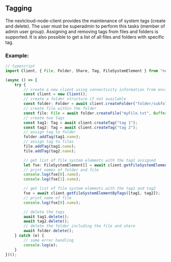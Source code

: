 ## Tagging
The nextcloud-node-client provides the maintenance of system tags (create and delete). The user must be superadmin to perform this tasks (member of admin user group).
Assigning and removing tags from files and folders is supported. 
It is also possible to get a list of all files and folders with specific tag.

### Example:
```typescript
// typescript
import Client, { File, Folder, Share, Tag, FileSystemElement } from "nextcloud-node-client";

(async () => {
    try {
        // create a new client using connectivity information from environment
        const client = new Client();
        // create a folder structure if not available
        const folder: Folder = await client.createFolder("folder/subfolder");
        // create file within the folder
        const file: File = await folder.createFile("myFile.txt", Buffer.from("My file content"));
        // create two tags
        const tag1: Tag = await client.createTag("tag 1");
        const tag2: Tag = await client.createTag("tag 2");
        // assign tag to folder
        folder.addTag(tag1.name);
        // assign tag to files
        file.addTag(tag1.name);
        file.addTag(tag2.name);

        // get list of file system elements with the tag1 assigned
        let fse: FileSystemElement[] = await client.getFileSystemElementByTags([tag1]);
        // print names of folder and file
        console.log(fse[0].name);
        console.log(fse[1].name);

        // get list of file system elements with the tag1 and tag2
        fse = await client.getFileSystemElementByTags([tag1, tag2]);
        // print name of file
        console.log(fse[0].name);

        // delete the tags
        await tag1.delete();
        await tag2.delete();
        // delete the folder including the file and share
        await folder.delete();
    } catch (e) {
        // some error handling
        console.log(e);
    }
})();
```
